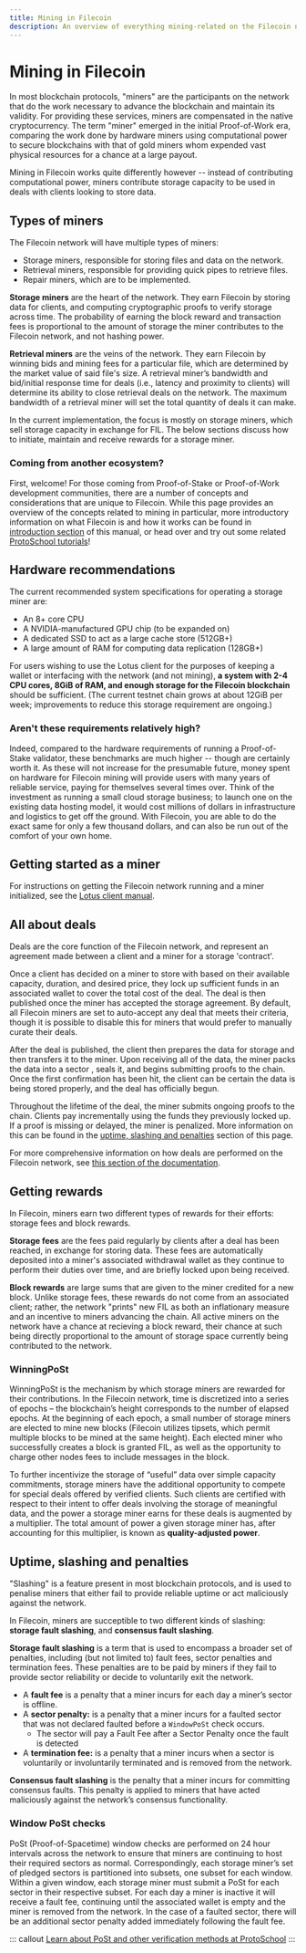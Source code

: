 ```yaml
---
title: Mining in Filecoin
description: An overview of everything mining-related on the Filecoin network.
---
```


# Mining in Filecoin

In most blockchain protocols, "miners" are the participants on the network that do the work necessary to advance the blockchain and maintain its validity. For providing these services, miners are compensated in the native cryptocurrency. The term "miner" emerged in the initial Proof-of-Work era, comparing the work done by hardware miners using computational power to secure blockchains with that of gold miners whom expended vast physical resources for a chance at a large payout.

Mining in Filecoin works quite differently however -- instead of contributing computational power, miners contribute storage capacity to be used in deals with clients looking to store data.

## Types of miners

The Filecoin network will have multiple types of miners:

- Storage miners, responsible for storing files and data on the network.
- Retrieval miners, responsible for providing quick pipes to retrieve files.
- Repair miners, which are to be implemented.

**Storage miners** are the heart of the network. They earn Filecoin by storing data for clients, and computing cryptographic proofs to verify storage across time. The probability of earning the block reward and transaction fees is proportional to the amount of storage the miner contributes to the Filecoin network, and not hashing power.

**Retrieval miners** are the veins of the network. They earn Filecoin by winning bids and mining fees for a particular file, which are determined by the market value of said file's size. A retrieval miner’s bandwidth and bid/initial response time for deals (i.e., latency and proximity to clients) will determine its ability to close retrieval deals on the network. The maximum bandwidth of a retrieval miner will set the total quantity of deals it can make.

In the current implementation, the focus is mostly on storage miners, which sell storage capacity in exchange for FIL. The below sections discuss how to initiate, maintain and receive rewards for a storage miner.

### Coming from another ecosystem?

First, welcome! For those coming from Proof-of-Stake or Proof-of-Work development communities, there are a number of concepts and considerations that are unique to Filecoin. While this page provides an overview of the concepts related to mining in particular, more introductory information on what Filecoin is and how it works can be found in [introduction section](../introduction/README.md) of this manual, or head over and try out some related [ProtoSchool tutorials](https://proto.school/#/tutorials)!

## Hardware recommendations

The current recommended system specifications for operating a storage miner are:

- An 8+ core CPU
- A NVIDIA-manufactured GPU chip (to be expanded on)
- A dedicated SSD to act as a large cache store (512GB+)
- A large amount of RAM for computing data replication (128GB+)

For users wishing to use the Lotus client for the purposes of keeping a wallet or interfacing with the network (and not mining), **a system with 2-4 CPU cores, 8GiB of RAM, and enough storage for the Filecoin blockchain** should be sufficient. (The current testnet chain grows at about 12GiB per week; improvements to reduce this storage requirement are ongoing.)

### Aren't these requirements relatively high?

Indeed, compared to the hardware requirements of running a Proof-of-Stake validator, these benchmarks are much higher -- though are certainly worth it. As these will not increase for the presumable future, money spent on hardware for Filecoin mining will provide users with many years of reliable service, paying for themselves several times over. Think of the investment as running a small cloud storage business; to launch one on the existing data hosting model, it would cost millions of dollars in infrastructure and logistics to get off the ground. With Filecoin, you are able to do the exact same for only a few thousand dollars, and can also be run out of the comfort of your own home.

## Getting started as a miner

For instructions on getting the Filecoin network running and a miner initialized, see the [Lotus client manual](https://lotu.sh/).

## All about deals

Deals are the core function of the Filecoin network, and represent an agreement made between a client and a miner for a storage 'contract'.

Once a client has decided on a miner to store with based on their available capacity, duration, and desired price, they lock up sufficient funds in an associated wallet to cover the total cost of the deal. The deal is then published once the miner has accepted the storage agreement. By default, all Filecoin miners are set to auto-accept any deal that meets their criteria, though it is possible to disable this for miners that would prefer to manually curate their deals.

After the deal is published, the client then prepares the data for storage and then transfers it to the miner. Upon receiving all of the data, the miner packs the data into a sector , seals it, and begins submitting proofs to the chain. Once the first confirmation has been hit, the client can be certain the data is being stored properly, and the deal has officially begun.

Throughout the lifetime of the deal, the miner submits ongoing proofs to the chain. Clients pay incrementally using the funds they previously locked up. If a proof is missing or delayed, the miner is penalized. More information on this can be found in the [uptime, slashing and penalties](#uptime-slashing-and-penalties) section of this page.

For more comprehensive information on how deals are performed on the Filecoin network, see [this section of the documentation](https://docs.filecoin.io/how-to/store/making-storage-deals/).

## Getting rewards

In Filecoin, miners earn two different types of rewards for their efforts: storage fees and block rewards.

**Storage fees** are the fees paid regularly by clients after a deal has been reached, in exchange for storing data. These fees are automatically deposited into a miner's associated withdrawal wallet as they continue to perform their duties over time, and are briefly locked upon being received.

**Block rewards** are large sums that are given to the miner credited for a new block. Unlike storage fees, these rewards do not come from an associated client; rather, the network "prints" new FIL as both an inflationary measure and an incentive to miners advancing the chain. All active miners on the network have a chance at recieving a block reward, their chance at such being directly proportional to the amount of storage space currently being contributed to the network.

### WinningPoSt
WinningPoSt is the mechanism by which storage miners are rewarded for their contributions. In the Filecoin network, time is discretized into a series of epochs – the blockchain’s height corresponds to the number of elapsed epochs. At the beginning of each epoch, a small number of storage miners are elected to mine new blocks (Filecoin utilizes tipsets, which permit multiple blocks to be mined at the same height). Each elected miner who successfully creates a block is granted FIL, as well as the opportunity to charge other nodes fees to include messages in the block.

To further incentivize the storage of “useful” data over simple capacity commitments, storage miners have the additional opportunity to compete for special deals offered by verified clients. Such clients are certified with respect to their intent to offer deals involving the storage of meaningful data, and the power a storage miner earns for these deals is augmented by a multiplier. The total amount of power a given storage miner has, after accounting for this multiplier, is known as **quality-adjusted power**.


## Uptime, slashing and penalties

"Slashing" is a feature present in most blockchain protocols, and is used to penalise miners that either fail to provide reliable uptime or act maliciously against the network.

In Filecoin, miners are succeptible to two different kinds of slashing: **storage fault slashing**, and **consensus fault slashing**.

**Storage fault slashing** is a term that is used to encompass a broader set of penalties, including (but not limited to) fault fees, sector penalties and termination fees. These penalties are to be paid by miners if they fail to provide sector reliability or decide to voluntarily exit the network.

- A **fault fee** is a penalty that a miner incurs for each day a miner’s sector is offline.
- A **sector penalty:** is a penalty that a miner incurs for a faulted sector that was not declared faulted before a `WindowPoSt` check occurs.
  - The sector will pay a Fault Fee after a Sector Penalty once the fault is detected
- A **termination fee:** is a penalty that a miner incurs when a sector is voluntarily or involuntarily terminated and is removed from the network.

**Consensus fault slashing** is the penalty that a miner incurs for committing consensus faults. This penalty is applied to miners that have acted maliciously against the network’s consensus functionality.

### Window PoSt checks

PoSt (Proof-of-Spacetime) window checks are performed on 24 hour intervals across the network to ensure that miners are continuing to host their required sectors as normal. Correspondingly, each storage miner’s set of pledged sectors is partitioned into subsets, one subset for each window. Within a given window, each storage miner must submit a PoSt for each sector in their respective subset. For each day a miner is inactive it will receive a fault fee, continuing until the associated wallet is empty and the miner is removed from the network. In the case of a faulted sector, there will be an additional sector penalty added immediately following the fault fee.

::: callout
[Learn about PoSt and other verification methods at ProtoSchool](https://proto.school/#/verifying-storage-on-filecoin)
:::
